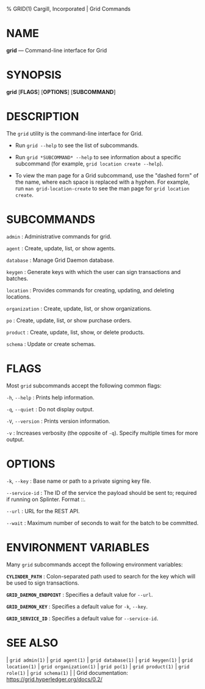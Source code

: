 % GRID(1) Cargill, Incorporated | Grid Commands
<!--
  Copyright 2018-2020 Cargill Incorporated
  Licensed under Creative Commons Attribution 4.0 International License
  https://creativecommons.org/licenses/by/4.0/
-->

NAME
====

**grid** — Command-line interface for Grid

SYNOPSIS
========

**grid** \[**FLAGS**\] \[**OPTIONS**\] \[**SUBCOMMAND**\]

DESCRIPTION
===========

The `grid` utility is the command-line interface for Grid.

* Run `grid --help` to see the list of subcommands.

* Run `grid *SUBCOMMAND* --help` to see information about a specific
  subcommand (for example, `grid location create --help`).

* To view the man page for a Grid subcommand, use the "dashed form" of the
  name, where each space is replaced with a hyphen. For example, run
  `man grid-location-create` to see the man page for `grid location create`.

SUBCOMMANDS
===========

`admin`
: Administrative commands for grid.

`agent`
: Create, update, list, or show agents.

`database`
: Manage Grid Daemon database.

`keygen`
: Generate keys with which the user can sign transactions and batches.

`location`
: Provides commands for creating, updating, and deleting locations.

`organization`
: Create, update, list, or show organizations.

`po`
: Create, update, list, or show purchase orders.

`product`
: Create, update, list, show, or delete products.

`schema`
: Update or create schemas.

FLAGS
=====

Most `grid` subcommands accept the following common flags:

`-h`, `--help`
: Prints help information.

`-q`, `--quiet`
: Do not display output.

`-V`, `--version`
: Prints version information.

`-v`
: Increases verbosity (the opposite of `-q`). Specify multiple times for more
  output.

OPTIONS
=======

`-k`, `--key`
: Base name or path to a private signing key file.

`--service-id`
: The ID of the service the payload should be sent to; required if running on
  Splinter. Format <circuit-id>::<service-id>.

`--url`
: URL for the REST API.

`--wait`
: Maximum number of seconds to wait for the batch to be committed.

ENVIRONMENT VARIABLES
=====================

Many `grid` subcommands accept the following environment variables:

**`CYLINDER_PATH`**
: Colon-separated path used to search for the key which will be used
  to sign transactions.

**`GRID_DAEMON_ENDPOINT`**
: Specifies a default value for `--url`.

**`GRID_DAEMON_KEY`**
: Specifies a default value for  `-k`, `--key`.

**`GRID_SERVICE_ID`**
: Specifies a default value for `--service-id`.

SEE ALSO
========

| `grid admin(1)`
| `grid agent(1)`
| `grid database(1)`
| `grid keygen(1)`
| `grid location(1)`
| `grid organization(1)`
| `grid po(1)`
| `grid product(1)`
| `grid role(1)`
| `grid schema(1)`
|
| Grid documentation: https://grid.hyperledger.org/docs/0.2/
